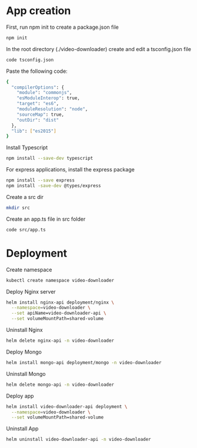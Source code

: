 # App creation

First, run npm init to create a package.json file

```sh
npm init
```

In the root directory (./video-downloader) create and edit a tsconfig.json file

```sh
code tsconfig.json
```

Paste the following code:

```sh
{
  "compilerOptions": {
    "module": "commonjs",
    "esModuleInterop": true,
    "target": "es6",
    "moduleResolution": "node",
    "sourceMap": true,
    "outDir": "dist"
  },
  "lib": ["es2015"]
}
```

Install Typescript

```sh
npm install --save-dev typescript
```

For express applications, install the express package

```sh
npm install --save express
npm install -save-dev @types/express
```

Create a src dir

```sh
mkdir src
```

Create an app.ts file in src folder

```sh
code src/app.ts
```

# Deployment

Create namespace

```sh
kubectl create namespace video-downloader
```

Deploy Nginx server

```sh
helm install nginx-api deployment/nginx \
  --namespace=video-downloader \
  --set apiName=video-downloader-api \
  --set volumeMountPath=shared-volume
```

Uninstall Nginx

```sh
helm delete nginx-api -n video-downloader
```

Deploy Mongo

```sh
helm install mongo-api deployment/mongo -n video-downloader
```

Uninstall Mongo

```sh
helm delete mongo-api -n video-downloader
```

Deploy app

```sh
helm install video-downloader-api deployment \
  --namespace=video-downloader \
  --set volumeMountPath=shared-volume
```

Uninstall App

```sh
helm uninstall video-downloader-api -n video-downloader
```
